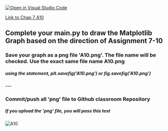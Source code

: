 [![Open in Visual Studio Code](https://classroom.github.com/assets/open-in-vscode-c66648af7eb3fe8bc4f294546bfd86ef473780cde1dea487d3c4ff354943c9ae.svg)](https://classroom.github.com/online_ide?assignment_repo_id=8745322&assignment_repo_type=AssignmentRepo)

[Link to Chap 7 A10](https://docs.google.com/presentation/d/1JAYVQiZr57OZfIMUQAkPNPlCKidqvytLhLDB5aqag_8/edit?usp=sharing#slide=id.g117599b468e_0_188)


## Complete your main.py to draw the Matplotlib Graph based on the direction of Assignment 7-10

### Save your graph as a png file 'A10.png'. The file name will be checked. Use the exact same file name A10.png
##### using the statement, plt.savefig('A10.png') or fig.savefig('A10.png')
##### ---
### Commit/push all 'png' file to Github classroom Repository
##### If you upload the 'png' file, you will pass this test

###
###
###


![A10](https://awesomescreenshot.s3.amazonaws.com/image/1352303/33000506-d3c0dd1f08540ae6994100dd25be8f34.png?X-Amz-Algorithm=AWS4-HMAC-SHA256&X-Amz-Credential=AKIAJSCJQ2NM3XLFPVKA%2F20221003%2Fus-east-1%2Fs3%2Faws4_request&X-Amz-Date=20221003T013501Z&X-Amz-Expires=28800&X-Amz-SignedHeaders=host&X-Amz-Signature=55c65978ba7be9981c0732b787c8e98b875e434985216c25fb80b3873d0bcfec)


